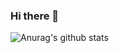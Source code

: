 ### Hi there 👋


<!-- # README
 -->
 
![Anurag's github stats](https://github-readme-stats.vercel.app/api?username=kaiicheng)

<!-- [![Top Langs](https://github-readme-stats.vercel.app/api/top-langs/?username=kaiicheng&layout=compact)](https://github.com/anuraghazra/github-readme-stats) -->


<!-- ![Top Langs](https://github-readme-stats.vercel.app/api/top-langs/?username=kaiicheng) -->

<!-- [![Top Langs](https://github-readme-stats.vercel.app/api/top-langs/?username=anuraghazra)](https://github.com/anuraghazra/github-readme-stats) -->





<!-- ![Kai's Most used languages](https://github-readme-stats.vercel.app/api/top-langs/?username=kaiicheng ID&layout=compact&hide_border=true&langs_count=10) -->


<!--
**kaiicheng/kaiicheng** is a ✨ _special_ ✨ repository because its `README.md` (this file) appears on your GitHub profile.

Here are some ideas to get you started:

- 🔭 I’m currently working on ...
- 🌱 I’m currently learning ...
- 👯 I’m looking to collaborate on ...
- 🤔 I’m looking for help with ...
- 💬 Ask me about ...
- 📫 How to reach me: ...
- 😄 Pronouns: ...
- ⚡ Fun fact: ...
-->
